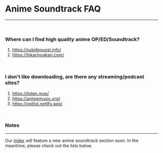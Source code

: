 # **Anime Soundtrack FAQ**

---

&nbsp;

### **Where can I find high quality anime OP/ED/Soundtrack?**

1. https://sukidesuost.info/
2. https://hikarinoakari.com/

&nbsp;

### **I don't like downloading, are there any streaming/podcast sites?**

1. https://listen.moe/
2. https://animemusic.org/
3. https://ostlist.netlify.app/

&nbsp;

### **Notes**

---

Our [index](https://ranimepiracy.github.io/index/) will feature a new anime soundtrack section soon. In the meantime, please check out the lists below.

&nbsp;

